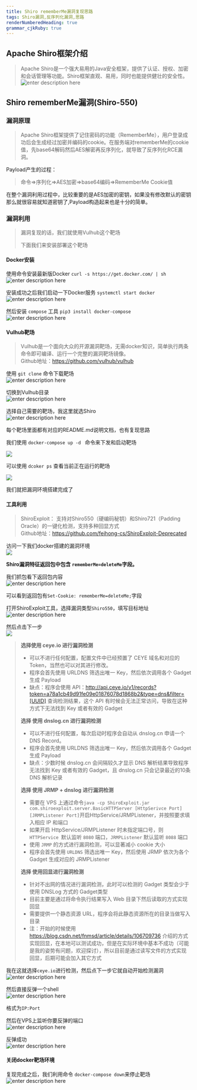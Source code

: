 ```yaml
---
title: Shiro rememberMe漏洞复现思路 
tags: Shiro漏洞,反序列化漏洞,思路
renderNumberedHeading: true
grammar_cjkRuby: true
---
```



## Apache Shiro框架介绍

>Apache Shiro是一个强大易用的Java安全框架，提供了认证、授权、加密和会话管理等功能。Shiro框架直观、易用，同时也能提供健壮的安全性。<br>
![enter description here](https://raw.githubusercontent.com/MrHatSec/MrHatSec.github.io/assets/MrHat/1607520029133.png)

## Shiro rememberMe漏洞(Shiro-550)

### 漏洞原理

> Apache Shiro框架提供了记住密码的功能（RememberMe），用户登录成功后会生成经过加密并编码的cookie。在服务端对rememberMe的cookie值，先base64解码然后AES解密再反序列化，就导致了反序列化RCE漏洞。

Payload产生的过程：
>命令=>序列化=>AES加密=>base64编码=>RememberMe Cookie值

在整个漏洞利用过程中，比较重要的是AES加密的密钥，如果没有修改默认的密钥那么就很容易就知道密钥了,Payload构造起来也是十分的简单。

### 漏洞利用

> 漏洞复现的话，我们就使用Vulhub这个靶场
> 
> 下面我们来安装部署这个靶场

#### Docker安装

使用命令安装最新版Docker `curl -s https://get.docker.com/ | sh`<br>
![enter description here](https://raw.githubusercontent.com/MrHatSec/MrHatSec.github.io/assets/MrHat/1607521706683.png)

安装成功之后我们启动一下Docker服务 `systemctl start docker`<br>
![enter description here](https://raw.githubusercontent.com/MrHatSec/MrHatSec.github.io/assets/MrHat/1607521949131.png)

然后安装 `compose` 工具 `pip3 install docker-compose`<br>
![enter description here](https://raw.githubusercontent.com/MrHatSec/MrHatSec.github.io/assets/MrHat/1607522350868.png)

#### Vulhub靶场

> Vulhub是一个面向大众的开源漏洞靶场，无需docker知识，简单执行两条命令即可编译、运行一个完整的漏洞靶场镜像。
><br>
>Github地址：https://github.com/vulhub/vulhub

使用 `git clone` 命令下载靶场<br>
![enter description here](https://raw.githubusercontent.com/MrHatSec/MrHatSec.github.io/assets/MrHat/1607522744091.png)

切换到Vulhub目录<br>
![enter description here](https://raw.githubusercontent.com/MrHatSec/MrHatSec.github.io/assets/MrHat/1607523058216.png)

选择自己需要的靶场，我这里就选Shiro<br>
![enter description here](https://raw.githubusercontent.com/MrHatSec/MrHatSec.github.io/assets/MrHat/1607523173974.png)

每个靶场里面都有对应的README.md说明文档，也有复现思路

我们使用 `docker-compose up -d ` 命令来下发和启动靶场<br>

![](https://raw.githubusercontent.com/MrHatSec/MrHatSec.github.io/assets/MrHat/1607523316725.png)

可以使用 ` dcoker ps ` 查看当前正在运行的靶场<br>

![](https://raw.githubusercontent.com/MrHatSec/MrHatSec.github.io/assets/MrHat/1607523391314.png)

我们就把漏洞环境搭建完成了

#### 工具利用

>ShiroExploit：
>支持对Shiro550（硬编码秘钥）和Shiro721（Padding Oracle）的一键化检测，支持多种回显方式
><br>
>Github地址：https://github.com/feihong-cs/ShiroExploit-Deprecated

访问一下我们docker搭建的漏洞环境<br>
![](https://raw.githubusercontent.com/MrHatSec/MrHatSec.github.io/assets/MrHat/1607524512295.png)

**Shiro漏洞特征返回包中包含 `rememberMe=deleteMe`字段。**

我们抓包看下返回包内容<br>
![enter description here](https://raw.githubusercontent.com/MrHatSec/MrHatSec.github.io/assets/MrHat/1607524746992.png)

可以看到返回包有`Set-Cookie: rememberMe=deleteMe;`字段

打开ShiroExploit工具，选择漏洞类型`Shiro550`，填写目标地址<br>
![enter description here](https://raw.githubusercontent.com/MrHatSec/MrHatSec.github.io/assets/MrHat/1607525022023.png)

然后点击下一步<br>
![](https://raw.githubusercontent.com/MrHatSec/MrHatSec.github.io/assets/MrHat/1607525187135.png)

> **选择使用 ceye.io 进行漏洞检测**
> - 可以不进行任何配置，配置文件中已经预置了 CEYE 域名和对应的 Token，当然也可以对其进行修改。
> - 程序会首先使用 URLDNS 筛选出唯一 Key，然后依次调用各个 Gadget 生成 Payload
> - 缺点：程序会使用 API：http://api.ceye.io/v1/records?token=a78a1cb49d91fe09e01876078d1868b2&type=dns&filter=[UUID] 查询检测结果，这个 API 有时候会无法正常访问，导致在这种方式下无法找到 Key 或者有效的 Gadget
>
>**选择 使用 dnslog.cn 进行漏洞检测**
> - 可以不进行任何配置，每次启动时程序会自动从 dnslog.cn 申请一个 DNS Record。
> - 程序会首先使用 URLDNS 筛选出唯一 Key，然后依次调用各个 Gadget 生成 Payload
> - 缺点：少数时候 dnslog.cn 会间隔较久才显示 DNS 解析结果导致程序无法找到 Key 或者有效的 Gadget，且 dnslog.cn 只会记录最近的10条 DNS 解析记录
> 
>**选择 使用 JRMP + dnslog 进行漏洞检测**
> - 需要在 VPS 上通过命令`java -cp ShiroExploit.jar com.shiroexploit.server.BasicHTTPServer [HttpSerivce Port] [JRMPListener Port]`开启HttpService/JRMPListener，并按照要求填入相应 IP 和端口
> - 如果开启 HttpService/JRMPListener 时未指定端口号，则 `HTTPService `默认监听 `8080` 端口，`JRMPListener` 默认监听 `8088` 端口
> - 使用 `JRMP` 的方式进行漏洞检测，可以显著减小 cookie 大小
> - 程序会首先使用 `URLDNS` 筛选出唯一 Key，然后使用 JRMP 依次为各个 Gadget 生成对应的 JRMPListener
> 
>**选择 使用回显进行漏洞检测**
> - 针对不出网的情况进行漏洞检测，此时可以检测的 Gadget 类型会少于使用 DNSLog 方式的 Gadget类型
> - 目前主要是通过将命令执行结果写入 Web 目录下然后读取的方式实现回显
> - 需要提供一个静态资源 URL，程序会将此静态资源所在的目录当做写入目录
> - 注：开始的时候使用 https://blog.csdn.net/fnmsd/article/details/106709736 介绍的方式实现回显，在本地可以测试成功，但是在实际环境中基本不成功（可能是我的姿势有问题，欢迎探讨），所以目前是通过读写文件的方式实现回显，后期可能会加入其它方式

我在这就选择`ceye.io`进行检测，然后点下一步它就自动开始检测漏洞<br>
![enter description here](https://raw.githubusercontent.com/MrHatSec/MrHatSec.github.io/assets/MrHat/1607526707898.png)

然后直接反弹一个shell<br>
![enter description here](https://raw.githubusercontent.com/MrHatSec/MrHatSec.github.io/assets/MrHat/1607526779161.png)

格式为`IP:Port`

然后在VPS上监听你要反弹的端口<br>
![enter description here](https://raw.githubusercontent.com/MrHatSec/MrHatSec.github.io/assets/MrHat/1607526915116.png)

反弹成功<br>
![enter description here](https://raw.githubusercontent.com/MrHatSec/MrHatSec.github.io/assets/MrHat/1607527239304.png)

#### 关闭docker靶场环境

复现完成之后，我们利用命令 `docker-compose down`来停止靶场<br>
![enter description here](https://raw.githubusercontent.com/MrHatSec/MrHatSec.github.io/assets/MrHat/1607527563075.png)


